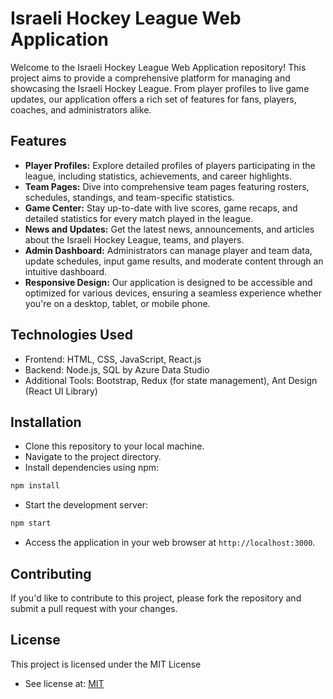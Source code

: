 # Israeli Hockey League Web Application
Welcome to the Israeli Hockey League Web Application repository! This project aims to provide a comprehensive platform for managing and showcasing the Israeli Hockey League. From player profiles to live game updates, our application offers a rich set of features for fans, players, coaches, and administrators alike.

## Features

- **Player Profiles:** Explore detailed profiles of players participating in the league, including statistics, achievements, and career highlights.
- **Team Pages:** Dive into comprehensive team pages featuring rosters, schedules, standings, and team-specific statistics.
- **Game Center:** Stay up-to-date with live scores, game recaps, and detailed statistics for every match played in the league.
- **News and Updates:** Get the latest news, announcements, and articles about the Israeli Hockey League, teams, and players.
- **Admin Dashboard:** Administrators can manage player and team data, update schedules, input game results, and moderate content through an intuitive dashboard.
- **Responsive Design:** Our application is designed to be accessible and optimized for various devices, ensuring a seamless experience whether you're on a desktop, tablet, or mobile phone.

## Technologies Used

- Frontend: HTML, CSS, JavaScript, React.js
- Backend: Node.js, SQL by Azure Data Studio
- Additional Tools: Bootstrap, Redux (for state management), Ant Design (React UI Library)

## Installation

- Clone this repository to your local machine.
- Navigate to the project directory.
- Install dependencies using npm:

```bash
npm install
```

- Start the development server:

```bash
npm start
```

- Access the application in your web browser at `http://localhost:3000`.
## Contributing

If you'd like to contribute to this project, please fork the repository and submit a pull request with your changes.
## License

This project is licensed under the MIT License
- See license at: [MIT](https://choosealicense.com/licenses/mit/)

